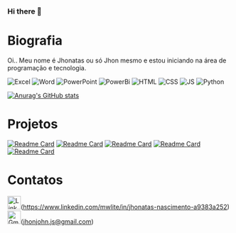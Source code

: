 ### Hi there 👋

# Biografia

Oi.. Meu nome é Jhonatas ou só Jhon mesmo e estou iniciando na área de programação e tecnologia. 

![Excel](https://img.shields.io/badge/Microsoft_Excel-217346?style=for-the-badge&logo=microsoft-excel&logoColor=white)
![Word](https://img.shields.io/badge/Microsoft_Word-2B579A?style=for-the-badge&logo=microsoft-word&logoColor=white)
![PowerPoint](https://img.shields.io/badge/Microsoft_PowerPoint-B7472A?style=for-the-badge&logo=microsoft-powerpoint&logoColor=white)
![PowerBi](https://img.shields.io/badge/PowerBI-F2C811?style=for-the-badge&logo=Power%20BI&logoColor=white)
![HTML](https://img.shields.io/badge/HTML5-E34F26?style=for-the-badge&logo=html5&logoColor=white)
![CSS](https://img.shields.io/badge/CSS3-1572B6?style=for-the-badge&logo=css3&logoColor=white)
![JS](https://img.shields.io/badge/JavaScript-323330?style=for-the-badge&logo=javascript&logoColor=F7DF1E)
![Python](https://img.shields.io/badge/Python-FFD43B?style=for-the-badge&logo=python&logoColor=blue)

[![Anurag's GitHub stats](https://github-readme-stats.vercel.app/api?username=JhonGb26&theme=radical)](https://github.com/anuraghazra/github-readme-stats)

# Projetos

[![Readme Card](https://github-readme-stats.vercel.app/api/pin/?username=JhonGb26&repo=Html)](https://github.com/JhonGb26/Html)
[![Readme Card](https://github-readme-stats.vercel.app/api/pin/?username=JhonGb26&repo=devweekgit.github.io)](https://github.com/JhonGb26/devweekgit.github.io)
[![Readme Card](https://github-readme-stats.vercel.app/api/pin/?username=JhonGb26&repo=target_estagio)](https://github.com/JhonGb26/target_estagio)
[![Readme Card](https://github-readme-stats.vercel.app/api/pin/?username=JhonGb26&repo=EbaJavaScript)](https://github.com/JhonGb26/EbaJavaScript)
[![Readme Card](https://github-readme-stats.vercel.app/api/pin/?username=JhonGb26&repo=ebacSql)](https://github.com/JhonGb26/ebacSql)

# Contatos

 <img scr="{https://img.shields.io/badge/LinkedIn-0077B5?style=for-the-badge&logo=linkedin&logoColor=white}" alt="Linkedin" height="30" />(https://www.linkedin.com/mwlite/in/jhonatas-nascimento-a9383a252)
 <img scr="{https://img.shields.io/badge/Gmail-D14836?style=for-the-badge&logo=gmail&logoColor=white}" alt="Gmail" height="30" />(jhonjohn.js@gmail.com)

